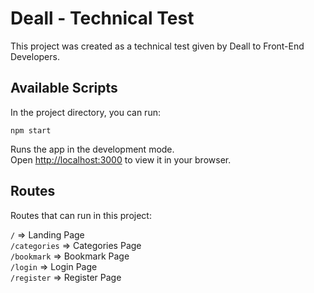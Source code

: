 # Deall - Technical Test

This project was created as a technical test given by Deall to Front-End Developers.

## Available Scripts

In the project directory, you can run:

`npm start`

Runs the app in the development mode.\
Open [http://localhost:3000](http://localhost:3000) to view it in your browser.

## Routes

Routes that can run in this project:

`/`  => Landing Page\
`/categories`  => Categories Page\
`/bookmark`  => Bookmark Page\
`/login`  => Login Page\
`/register`  => Register Page
